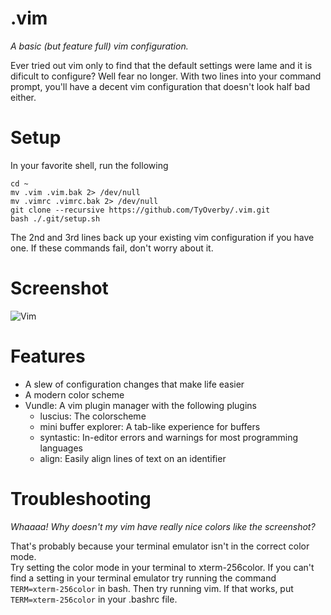 .vim
====

*A basic (but feature full) vim configuration.*


Ever tried out vim only to find that the default settings were lame and it is dificult to configure?
Well fear no longer.  With two lines into your command prompt, you'll have a decent vim configuration 
that doesn't look half bad either.


# Setup
In your favorite shell, run the following

    cd ~
    mv .vim .vim.bak 2> /dev/null
    mv .vimrc .vimrc.bak 2> /dev/null
    git clone --recursive https://github.com/TyOverby/.vim.git
    bash ./.git/setup.sh
    
The 2nd and 3rd lines back up your existing vim configuration if you have one.  If these commands fail, don't worry about it.

# Screenshot

![Vim](http://i.imgur.com/ljVQS89.png?1)

# Features

* A slew of configuration changes that make life easier
* A modern color scheme
* Vundle: A vim plugin manager with the following plugins
  * luscius: The colorscheme
  * mini buffer explorer: A tab-like experience for buffers
  * syntastic: In-editor errors and warnings for most programming languages
  * align: Easily align lines of text on an identifier 

# Troubleshooting

_Whaaaa!  Why doesn't my vim have really nice colors like the screenshot?_

That's probably because your terminal emulator isn't in the correct color mode.  
Try setting the color mode in your terminal to xterm-256color.  If you can't find a setting in your 
terminal emulator try running the command `TERM=xterm-256color` in bash.  Then try running vim.
If that works, put `TERM=xterm-256color` in your .bashrc file.
